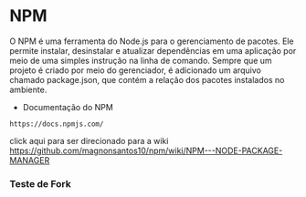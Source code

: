 # NPM

O NPM é uma ferramenta do Node.js para o gerenciamento de pacotes. Ele permite instalar, desinstalar e atualizar dependências em uma aplicação por meio de uma simples instrução na linha de comando. Sempre que um projeto é criado por meio do gerenciador, é adicionado um arquivo chamado package.json, que contém a relação dos pacotes instalados no ambiente.

* Documentação do NPM

```
https://docs.npmjs.com/
```

click aqui para ser direcionado para a wiki https://github.com/magnonsantos10/npm/wiki/NPM---NODE-PACKAGE-MANAGER

### Teste de Fork
